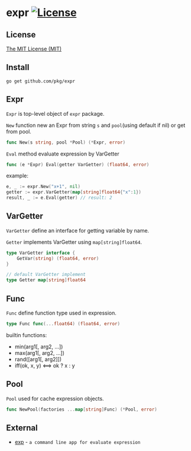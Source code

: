 # expr [![License](http://img.shields.io/badge/license-mit-blue.svg?style=flat-square)](https://raw.githubusercontent.com/mkideal/pkg/master/LICENSE)

## License

[The MIT License (MIT)](https://raw.githubusercontent.com/mkideal/pkg/master/LICENSE)

## Install

```shell
go get github.com/pkg/expr
```

## Expr

`Expr` is top-level object of `expr` package.

`New` function new an Expr from string `s` and `pool`(using default if nil) or get from pool.

```go
func New(s string, pool *Pool) (*Expr, error)
````

`Eval` method evaluate expression by VarGetter

```go
func (e *Expr) Eval(getter VarGetter) (float64, error)
```

example:

```go
e, _ := expr.New("x+1", nil)
getter := expr.VarGetter(map[string]float64{"x":1})
result, _ := e.Eval(getter) // result: 2
```

## VarGetter

`VarGetter` define an interface for getting variable by name.

`Getter` implements VarGetter using `map[string]float64`.

```go
type VarGetter interface {
	GetVar(string) (float64, error)
}

// default VarGetter implement
type Getter map[string]float64
```

## Func

`Func` define function type used in expression.

```go
type Func func(...float64) (float64, error)
```

builtin functions:

* min(arg1[, arg2, ...])
* max(arg1[, arg2, ...])
* rand([arg1[, arg2]])
* iff(ok, x, y) <==> ok ? x : y

## Pool

`Pool` used for cache expression objects.

```go
func NewPool(factories ...map[string]Func) (*Pool, error)
```

## External

* [exp](https://github.com/mkideal/tools/exp) - `a command line app for evaluate expression`
